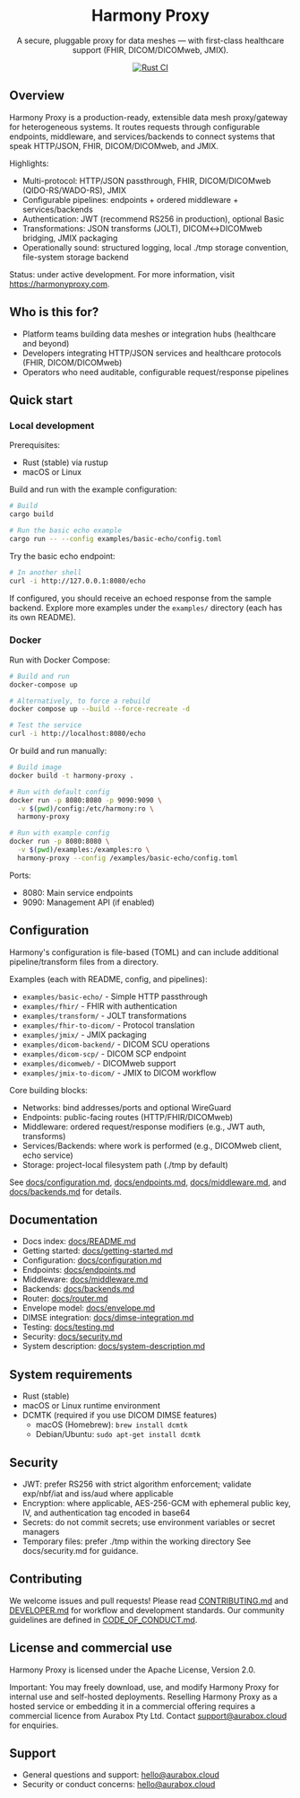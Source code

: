 <div align="center">
  <h1>Harmony Proxy</h1>
  <p>
    A secure, pluggable proxy for data meshes — with first-class healthcare support (FHIR, DICOM/DICOMweb, JMIX).
  </p>
  <p>
    <a href="https://github.com/aurabx/harmony/actions/workflows/rust.yml">
      <img alt="Rust CI" src="https://github.com/aurabx/harmony/actions/workflows/rust.yml/badge.svg" />
    </a>
  </p>
</div>

## Overview

Harmony Proxy is a production-ready, extensible data mesh proxy/gateway for heterogeneous systems. It routes requests through configurable endpoints, middleware, and services/backends to connect systems that speak HTTP/JSON, FHIR, DICOM/DICOMweb, and JMIX.

Highlights:
- Multi-protocol: HTTP/JSON passthrough, FHIR, DICOM/DICOMweb (QIDO-RS/WADO-RS), JMIX
- Configurable pipelines: endpoints + ordered middleware + services/backends
- Authentication: JWT (recommend RS256 in production), optional Basic
- Transformations: JSON transforms (JOLT), DICOM↔DICOMweb bridging, JMIX packaging
- Operationally sound: structured logging, local ./tmp storage convention, file-system storage backend

Status: under active development. For more information, visit https://harmonyproxy.com.

## Who is this for?
- Platform teams building data meshes or integration hubs (healthcare and beyond)
- Developers integrating HTTP/JSON services and healthcare protocols (FHIR, DICOM/DICOMweb)
- Operators who need auditable, configurable request/response pipelines

## Quick start

### Local development

Prerequisites:
- Rust (stable) via rustup
- macOS or Linux

Build and run with the example configuration:

```bash
# Build
cargo build

# Run the basic echo example
cargo run -- --config examples/basic-echo/config.toml
```

Try the basic echo endpoint:

```bash
# In another shell
curl -i http://127.0.0.1:8080/echo
```

If configured, you should receive an echoed response from the sample backend. Explore more examples under the `examples/` directory (each has its own README).

### Docker

Run with Docker Compose:

```bash
# Build and run
docker-compose up

# Alternatively, to force a rebuild
docker compose up --build --force-recreate -d

# Test the service
curl -i http://localhost:8080/echo
```

Or build and run manually:

```bash
# Build image
docker build -t harmony-proxy .

# Run with default config
docker run -p 8080:8080 -p 9090:9090 \
  -v $(pwd)/config:/etc/harmony:ro \
  harmony-proxy

# Run with example config
docker run -p 8080:8080 \
  -v $(pwd)/examples:/examples:ro \
  harmony-proxy --config /examples/basic-echo/config.toml
```

Ports:
- 8080: Main service endpoints
- 9090: Management API (if enabled)

## Configuration
Harmony's configuration is file-based (TOML) and can include additional pipeline/transform files from a directory.

Examples (each with README, config, and pipelines):
- `examples/basic-echo/` - Simple HTTP passthrough
- `examples/fhir/` - FHIR with authentication
- `examples/transform/` - JOLT transformations
- `examples/fhir-to-dicom/` - Protocol translation
- `examples/jmix/` - JMIX packaging
- `examples/dicom-backend/` - DICOM SCU operations
- `examples/dicom-scp/` - DICOM SCP endpoint
- `examples/dicomweb/` - DICOMweb support
- `examples/jmix-to-dicom/` - JMIX to DICOM workflow

Core building blocks:
- Networks: bind addresses/ports and optional WireGuard
- Endpoints: public-facing routes (HTTP/FHIR/DICOMweb)
- Middleware: ordered request/response modifiers (e.g., JWT auth, transforms)
- Services/Backends: where work is performed (e.g., DICOMweb client, echo service)
- Storage: project-local filesystem path (./tmp by default)

See [docs/configuration.md](docs/configuration.md), [docs/endpoints.md](docs/endpoints.md), [docs/middleware.md](docs/middleware.md), and [docs/backends.md](docs/backends.md) for details.

## Documentation
- Docs index: [docs/README.md](docs/README.md)
- Getting started: [docs/getting-started.md](docs/getting-started.md)
- Configuration: [docs/configuration.md](docs/configuration.md)
- Endpoints: [docs/endpoints.md](docs/endpoints.md)
- Middleware: [docs/middleware.md](docs/middleware.md)
- Backends: [docs/backends.md](docs/backends.md)
- Router: [docs/router.md](docs/router.md)
- Envelope model: [docs/envelope.md](docs/envelope.md)
- DIMSE integration: [docs/dimse-integration.md](docs/dimse-integration.md)
- Testing: [docs/testing.md](docs/testing.md)
- Security: [docs/security.md](docs/security.md)
- System description: [docs/system-description.md](docs/system-description.md)

## System requirements
- Rust (stable)
- macOS or Linux runtime environment
- DCMTK (required if you use DICOM DIMSE features)
  - macOS (Homebrew): `brew install dcmtk`
  - Debian/Ubuntu: `sudo apt-get install dcmtk`

## Security
- JWT: prefer RS256 with strict algorithm enforcement; validate exp/nbf/iat and iss/aud where applicable
- Encryption: where applicable, AES-256-GCM with ephemeral public key, IV, and authentication tag encoded in base64
- Secrets: do not commit secrets; use environment variables or secret managers
- Temporary files: prefer ./tmp within the working directory
See docs/security.md for guidance.

## Contributing
We welcome issues and pull requests! Please read [CONTRIBUTING.md](CONTRIBUTING.md) and [DEVELOPER.md](DEVELOPER.md) for workflow and development standards. Our community guidelines are defined in [CODE_OF_CONDUCT.md](CODE_OF_CONDUCT.md).

## License and commercial use
Harmony Proxy is licensed under the Apache License, Version 2.0.

Important: You may freely download, use, and modify Harmony Proxy for internal use and self-hosted deployments. Reselling Harmony Proxy as a hosted service or embedding it in a commercial offering requires a commercial licence from Aurabox Pty Ltd. Contact support@aurabox.cloud for enquiries.

## Support
- General questions and support: hello@aurabox.cloud
- Security or conduct concerns: hello@aurabox.cloud
